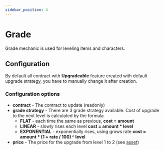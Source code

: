 ```yaml
---
sidebar_position: 4
---
```


# Grade

Grade mechanic is used for leveling items and characters.

## Configuration

By default all contract with **Upgradeable** feature created with default upgrade strategy, you have to manually change
it after creation.

### Configuration options

- **contract** - The contract to update (readonly)
- **grade strategy** - There are 3 grade strategy available. Cost of upgrade to the next level is calculated by the formula
    - **FLAT** - each time the same as previous, **cost = amount**
    - **LINEAR** - slowly rises each level **cost = amount * level**
    - **EXPONENTIAL** - exponentially rises, using grows rate **cost = amount * (1 + rate / 100) ^ level**
- **price** - The price for the upgrade from level 1 to 2 (see [asset](/docs/admin-panel/miscellaneous/asset/))




